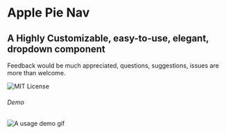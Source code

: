# Apple Pie Nav

## A Highly Customizable, easy-to-use, elegant, dropdown component

Feedback would be much appreciated, questions, suggestions, issues are more than welcome.

![MIT License](https://badgen.net/badge/license/MIT/blue 'MIT License')

###### Demo

![A usage demo gif](https://media.giphy.com/media/Ir7M8IlvsXmx5HkpTv/giphy.gif)
